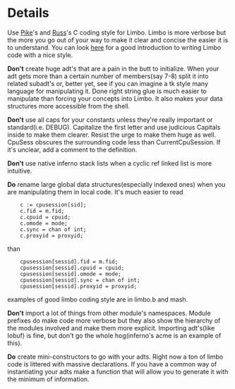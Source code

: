 # Details #

Use [Pike](http://www.lysator.liu.se/c/pikestyle.html)'s and [Russ](http://swtch.com/~rsc/worknotes/)'s C coding style for Limbo. Limbo is more verbose but the more you go out of your way to make it clear and concise the easier it is to understand. You can look [here](http://www.vitanuova.com/inferno/papers/descent.html) for a good introduction to writing Limbo code with a nice style.

**Don't** create huge adt's that are a pain in the butt to initialize. When your adt gets more than a certain number of members(say 7-8) split it into related subadt's or, better yet, see if you can imagine a tk style many language for manipulating it. Done right string glue is much easier to manipulate than forcing your concepts into Limbo. It also makes your data structures more accessible from the shell.

**Don't** use all caps for your constants unless they're really important or standard(i.e. DEBUG). Capitalize the first letter and use judicious Capitals inside to make them clearer. Resist the urge to make them huge as well. CpuSess obscures the surrounding code less than CurrentCpuSession. If it's unclear, add a comment to the definition.

**Don't** use native inferno stack lists when a cyclic ref linked list is more intuitive.

**Do** rename large global data structures(especially indexed ones) when you are manipulating them in local code. It's much easier to read
```
	c := cpusession[sid];
	c.fid = m.fid;
	c.cpuid = cpuid;
	c.omode = mode;
	c.sync = chan of int;
	c.proxyid = proxyid;
```
than
```
	cpusession[sessid].fid = m.fid;
	cpusession[sessid].cpuid = cpuid;
	cpusession[sessid].omode = mode;
	cpusession[sessid].sync = chan of int;
	cpusession[sessid].proxyid = proxyid;

```

examples of good limbo coding style are in limbo.b and mash.

**Don't** import a lot of things from other module's namespaces. Module prefixes do make code more verbose but they also show the hierarchy of the modules involved and make them more explicit. Importing adt's(like Iobuf) is fine, but don't go the whole hog(inferno's acme is an example of this).

**Do** create mini-constructors to go with your adts. Right now a ton of limbo code is littered with massive declarations. If you have a common way of instantiating your adts make a function that will allow you to generate it with the minimum of information.